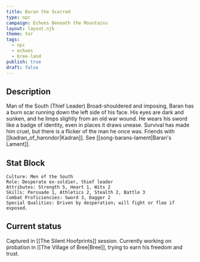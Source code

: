 ```yaml
---
title: Baran the Scarred
type: npc
campaign: Echoes Beneath the Mountains
layout: layout.njk
theme: tor
tags:
  - npc
  - echoes
  - bree-land
publish: true
draft: false
---
```


## Description
Man of the South (Thief Leader)
Broad-shouldered and imposing, Baran has a burn scar running down the left side of his face. His eyes are dark and sunken, and he limps slightly from an old war wound. He wears his sword like a badge of identity, even in places it draws unease. Survival has made him cruel, but there is a flicker of the man he once was. Friends with [[kadran_of_harondor|Kadran]]. See [[song-barans-lament|Baran's Lament]].

## Stat Block

```
Culture: Men of the South
Role: Desperate ex-soldier, thief leader
Attributes: Strength 5, Heart 1, Wits 2
Skills: Persuade 1, Athletics 2, Stealth 2, Battle 3
Combat Proficiencies: Sword 3, Dagger 2
Special Qualities: Driven by desperation; will fight or flee if exposed.
```

## Current status
Captured in [[The Silent Hoofprints]] session. Currently working on probation in [[The Village of Bree|Bree]], trying to earn his freedom and trust.